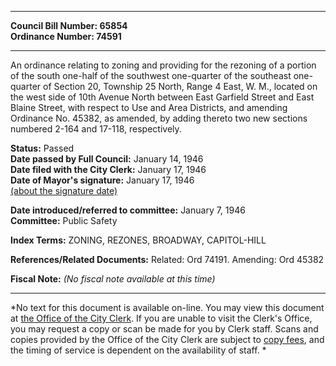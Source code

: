 * * * * *  
  
**Council Bill Number: [](#h0)[](#h2)65854**   
**Ordinance Number: 74591**  
  
* * * * *  
  
An ordinance relating to zoning and providing for the rezoning of a portion of the south one-half of the southwest one-quarter of the southeast one-quarter of Section 20, Township 25 North, Range 4 East, W. M., located on the west side of 10th Avenue North between East Garfield Street and East Blaine Street, with respect to Use and Area Districts, and amending Ordinance No. 45382, as amended, by adding thereto two new sections numbered 2-164 and 17-118, respectively.  
  
**Status:** Passed   
**Date passed by Full Council:** January 14, 1946   
**Date filed with the City Clerk:** January 17, 1946   
**Date of Mayor's signature:** January 17, 1946   
[(about the signature date)](/~public/approvaldate.htm)   
  
  
**Date introduced/referred to committee:** January 7, 1946   
**Committee:** Public Safety   
  
**Index Terms:** ZONING, REZONES, BROADWAY, CAPITOL-HILL  
  
**References/Related Documents:** Related: Ord 74191. Amending: Ord 45382  
  
**Fiscal Note:** *(No fiscal note available at this time)*  
  
* * * * *  
  
*No text for this document is available on-line. You may view this document at [the Office of the City Clerk](http://www.seattle.gov/leg/clerk/contactUs.htm). If you are unable to visit the Clerk's Office, you may request a copy or scan be made for you by Clerk staff. Scans and copies provided by the Office of the City Clerk are subject to [copy fees](http://clerk.seattle.gov/~public/clerkfees.htm), and the timing of service is dependent on the availability of staff. *  
  
  
